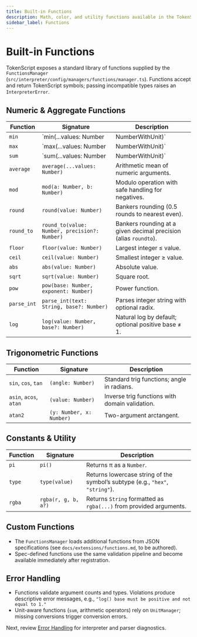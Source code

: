 ```yaml
---
title: Built-in Functions
description: Math, color, and utility functions available in the TokenScript runtime.
sidebar_label: Functions
---
```


# Built-in Functions

TokenScript exposes a standard library of functions supplied by the `FunctionsManager` (`src/interpreter/config/managers/functions/manager.ts`). Functions accept and return TokenScript symbols; passing incompatible types raises an `InterpreterError`.

## Numeric & Aggregate Functions

| Function    | Signature                                     | Description                                                         |
|-------------|-----------------------------------------------|---------------------------------------------------------------------|
| `min`       | `min(...values: Number | NumberWithUnit)`     | Returns the smallest numeric value (units allowed when compatible). |
| `max`       | `max(...values: Number | NumberWithUnit)`     | Returns the largest numeric value.                                  |
| `sum`       | `sum(...values: Number | NumberWithUnit)`     | Adds values, converting units via `UnitManager` when available.     |
| `average`   | `average(...values: Number)`                  | Arithmetic mean of numeric arguments.                               |
| `mod`       | `mod(a: Number, b: Number)`                   | Modulo operation with safe handling for negatives.                  |
| `round`     | `round(value: Number)`                        | Bankers rounding (0.5 rounds to nearest even).                      |
| `round_to`  | `round_to(value: Number, precision?: Number)` | Bankers rounding at a given decimal precision (alias `roundto`).    |
| `floor`     | `floor(value: Number)`                        | Largest integer ≤ value.                                            |
| `ceil`      | `ceil(value: Number)`                         | Smallest integer ≥ value.                                           |
| `abs`       | `abs(value: Number)`                          | Absolute value.                                                     |
| `sqrt`      | `sqrt(value: Number)`                         | Square root.                                                        |
| `pow`       | `pow(base: Number, exponent: Number)`         | Power function.                                                     |
| `parse_int` | `parse_int(text: String, base?: Number)`      | Parses integer string with optional radix.                          |
| `log`       | `log(value: Number, base?: Number)`           | Natural log by default; optional positive base ≠ 1.                 |

## Trigonometric Functions

| Function               | Signature                | Description                                    |
|------------------------|--------------------------|------------------------------------------------|
| `sin`, `cos`, `tan`    | `(angle: Number)`        | Standard trig functions; angle in radians.     |
| `asin`, `acos`, `atan` | `(value: Number)`        | Inverse trig functions with domain validation. |
| `atan2`                | `(y: Number, x: Number)` | Two-argument arctangent.                       |

## Constants & Utility

| Function          | Signature                   | Description                                                                   |
|-------------------|-----------------------------|-------------------------------------------------------------------------------|
| `pi`              | `pi()`                      | Returns π as a `Number`.                                                      |
| `type`            | `type(value)`               | Returns lowercase string of the symbol’s subtype (e.g., `"hex"`, `"string"`). |
| `rgba`            | `rgba(r, g, b, a?)`         | Returns `String` formatted as `rgba(...)` from provided arguments.            |

## Custom Functions

- The `FunctionsManager` loads additional functions from JSON specifications (see `docs/extensions/functions.md`, to be authored).
- Spec-defined functions use the same validation pipeline and become available immediately after registration.

## Error Handling

- Functions validate argument counts and types. Violations produce descriptive error messages, e.g., `"log() base must be positive and not equal to 1."`
- Unit-aware functions (`sum`, arithmetic operators) rely on `UnitManager`; missing conversions trigger conversion errors.

Next, review [Error Handling](errors.md) for interpreter and parser diagnostics.
